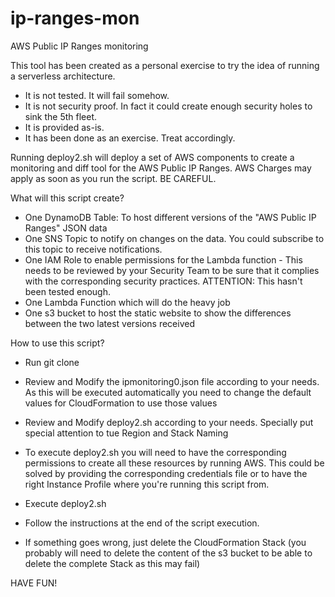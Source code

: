 # ip-ranges-mon
AWS Public IP Ranges monitoring

This tool has been created as a personal exercise to try the idea of running a serverless architecture.
* It is not tested. It will fail somehow.
* It is not security proof. In fact it could create enough security holes to sink the 5th fleet.
* It is provided as-is.
* It has been done as an exercise. Treat accordingly.

Running deploy2.sh will deploy a set of AWS components to create a monitoring and diff tool 
for the AWS Public IP Ranges. AWS Charges may apply as soon as you run the script. BE CAREFUL. 

What will this script create?

* One DynamoDB Table: To host different versions of the "AWS Public IP Ranges" JSON data 
* One SNS Topic to notify on changes on the data. You could subscribe to this topic to receive notifications.
* One IAM Role to enable permissions for the Lambda function - This needs to be reviewed by your Security Team 
to be sure that it complies with the corresponding security practices. ATTENTION: This hasn't been tested enough.
* One Lambda Function which will do the heavy job
* One s3 bucket to host the static website to show the differences between the two latest versions received

How to use this script?

* Run git clone 
* Review and Modify the ipmonitoring0.json file according to your needs. As this will be executed automatically you need to change the default values for CloudFormation to use those values
* Review and Modify deploy2.sh according to your needs. Specially put special attention to tue Region and Stack Naming
* To execute deploy2.sh you will need to have the corresponding permissions to create all these resources by running AWS. This could be solved by providing the corresponding credentials file or to have the right Instance Profile where you're running this script from.
* Execute deploy2.sh
* Follow the instructions at the end of the script execution.

* If something goes wrong, just delete the CloudFormation Stack (you probably will need to delete the content of the s3 bucket to be able to delete the complete Stack as this may fail)

HAVE FUN!


